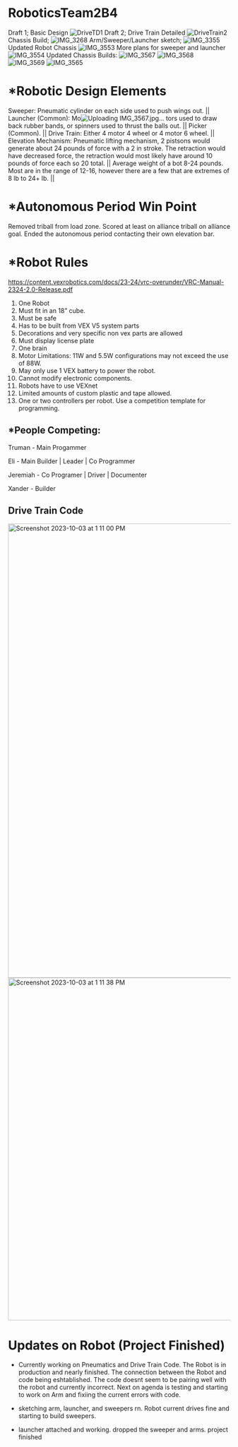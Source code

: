 # RoboticsTeam2B4

Draft 1; Basic Design
![DriveTD1](https://github.com/Bgdshd/RoboticsTeam2B4/assets/111591253/33548e16-25b9-4143-bd12-ce728df3f37c)
Draft 2; Drive Train Detailed
![DriveTrain2](https://github.com/Bgdshd/RoboticsTeam2B4/assets/111591253/e1691ef3-1c5d-4733-97f2-9d93e07348db)
Chassis Build; 
![IMG_3268](https://github.com/Bgdshd/RoboticsTeam2B4/assets/142936415/90292a85-7f2c-45e1-9af0-dcf1d98b649e)
Arm/Sweeper/Launcher sketch;
![IMG_3355](https://github.com/Bgdshd/RoboticsTeam2B4/assets/142936415/11c382ad-65df-460a-8d14-48d61256e5c8)
Updated Robot Chassis
![IMG_3553](https://github.com/Bgdshd/RoboticsTeam2B4/assets/142936415/4503435a-2bfe-4c27-a60a-5efcba489e59)
More plans for sweeper and launcher 
![IMG_3554](https://github.com/Bgdshd/RoboticsTeam2B4/assets/142936415/c9e99bf3-1b54-4911-9548-81b145ade669)
Updated Chassis Builds: 
![IMG_3567](https://github.com/Bgdshd/RoboticsTeam2B4/assets/142936415/fba0c40c-d13b-4c87-8c3c-00be5244dbca)
![IMG_3568](https://github.com/Bgdshd/RoboticsTeam2B4/assets/142936415/3a68daef-6557-48ca-a130-155c558fa24a)
![IMG_3569](https://github.com/Bgdshd/RoboticsTeam2B4/assets/142936415/6d7cf65c-2016-4412-95d6-642a54d3311c)
![IMG_3565](https://github.com/Bgdshd/RoboticsTeam2B4/assets/142936415/39624d78-e224-4d15-a785-245913e1f4c6)

# *Robotic Design Elements
Sweeper:  Pneumatic cylinder on each side used to push wings out. || 
Launcher (Common): Mo![Uploading IMG_3567.jpg…]()
tors used to draw back rubber bands, or spinners used to thrust the balls out. || 
Picker  (Common). || 
Drive Train: Either 4 motor 4 wheel or 4 motor 6 wheel. || 
Elevation Mechanism: Pneumatic lifting mechanism, 2 pistsons would generate about 24 pounds of force with a 2 in stroke. The retraction would have decreased force, the retraction would most likely have around 10 pounds of force each so 20 total. || 
Average weight of a bot 8-24 pounds. Most are in the range of 12-16, however there are a few that are extremes of 8 lb to 24+ lb.
||
# *Autonomous Period Win Point
  Removed triball from load zone.
  Scored at least on alliance triball on alliance goal.
  Ended the autonomous period contacting their own elevation bar.

# *Robot Rules
https://content.vexrobotics.com/docs/23-24/vrc-overunder/VRC-Manual-2324-2.0-Release.pdf
1. One Robot
2. Must fit in an 18” cube.
3. Must be safe
4. Has to be built from VEX V5 system parts
5. Decorations and very specific non vex parts are allowed
6. Must display license plate
7. One brain
8. Motor Limitations: 11W and 5.5W configurations may not exceed the use of 88W.
9. May only use 1 VEX battery to power the robot.
10. Cannot modify electronic components.
11. Robots have to use VEXnet
12. Limited amounts of custom plastic and tape allowed.
13. One or two controllers per robot.
Use a competition template for programming.


## *People Competing: 

Truman - Main Progammer 

Eli  - Main Builder | Leader | Co Programmer 

Jeremiah - Co Programer | Driver | Documenter

Xander  - Builder 

## Drive Train Code
<img width="1029" alt="Screenshot 2023-10-03 at 1 11 00 PM" src="https://github.com/Bgdshd/RoboticsTeam2B4/assets/142936603/9295d9f4-cca9-4552-b611-b1e1e48b7fa9">
<img width="776" alt="Screenshot 2023-10-03 at 1 11 38 PM" src="https://github.com/Bgdshd/RoboticsTeam2B4/assets/142936603/368d87b3-eb18-47d5-8c34-b3dbbf283b73">


# Updates on Robot (Project Finished)
- Currently working on Pneumatics and Drive Train Code. The Robot is in production and nearly finished. The connection between the Robot and code being eshtablished. The code doesnt seem to be pairing well with the robot and currently incorrect. Next on agenda is testing and starting to work on Arm and fixiing the current errors with code.

- sketching arm, launcher, and sweepers rn. Robot current drives fine and starting to build sweepers.

- launcher attached and working. dropped the sweeper and arms. project finished
